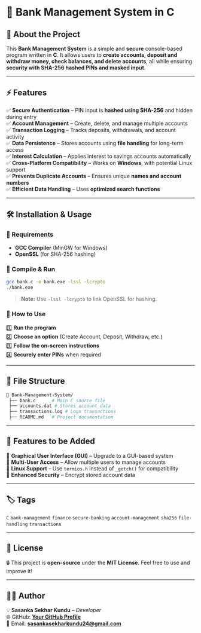 
# 🏦 Bank Management System in C  

## 🔹 About the Project  
This **Bank Management System** is a simple and **secure** console-based program written in **C**. It allows users to **create accounts, deposit and withdraw money, check balances, and delete accounts**, all while ensuring **security with SHA-256 hashed PINs and masked input**.  

---

## ⚡ Features  
✅ **Secure Authentication** – PIN input is **hashed using SHA-256** and hidden during entry  
✅ **Account Management** – Create, delete, and manage multiple accounts  
✅ **Transaction Logging** – Tracks deposits, withdrawals, and account activity  
✅ **Data Persistence** – Stores accounts using **file handling** for long-term access  
✅ **Interest Calculation** – Applies interest to savings accounts automatically  
✅ **Cross-Platform Compatibility** – Works on **Windows**, with potential Linux support  
✅ **Prevents Duplicate Accounts** – Ensures unique **names and account numbers**  
✅ **Efficient Data Handling** – Uses **optimized search functions**  

---

## 🛠️ Installation & Usage  

### **🔹 Requirements**  
- **GCC Compiler** (MinGW for Windows)  
- **OpenSSL** (for SHA-256 hashing)  

### **🔹 Compile & Run**  
```sh
gcc bank.c -o bank.exe -lssl -lcrypto
./bank.exe
```
> **Note:** Use `-lssl -lcrypto` to link OpenSSL for hashing.

### **🔹 How to Use**  
1️⃣ **Run the program**  
2️⃣ **Choose an option** (Create Account, Deposit, Withdraw, etc.)  
3️⃣ **Follow the on-screen instructions**  
4️⃣ **Securely enter PINs** when required  

---

## 📁 File Structure  
```bash
📂 Bank-Management-System/
 ├── bank.c      # Main C source file
 ├── accounts.dat # Stores account data
 ├── transactions.log # Logs transactions
 ├── README.md   # Project documentation
```

---

## 🚀 Features to be Added  
📌 **Graphical User Interface (GUI)** – Upgrade to a GUI-based system  
📌 **Multi-User Access** – Allow multiple users to manage accounts  
📌 **Linux Support** – Use `termios.h` instead of `_getch()` for compatibility  
📌 **Enhanced Security** – Encrypt stored account data  

---

## 🏷️ Tags  
`C` `bank-management` `finance` `secure-banking` `account-management` `sha256` `file-handling` `transactions`  

---

## 📜 License  
🔒 This project is **open-source** under the **MIT License**. Feel free to use and improve it!  

---

## 👨‍💻 Author  
💡 **Sasanka Sekhar Kundu** – *Developer*  
🌐 GitHub: **[Your GitHub Profile](https://github.com/Sasanka14)**  
📧 Email: **sasankasekharkundu24@gmail.com**  
```
